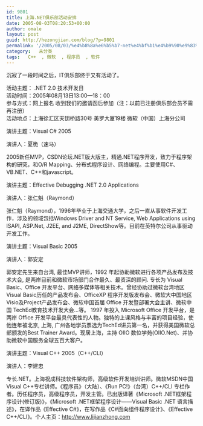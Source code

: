 ```yaml
---
id: 9801
title: 上海.NET俱乐部活动安排
date: 2005-08-03T08:20:53+00:00
author: omale
layout: post
guid: http://hezongjian.com/blog/?p=9801
permalink: '/2005/08/03/%e4%b8%8a%e6%b5%b7-net%e4%bf%b1%e4%b9%90%e9%83%a8%e6%b4%bb%e5%8a%a8%e5%ae%89%e6%8e%92-2/'
category:   未分类
tags:   C++  , 微软  , 程序员  , 软件
---
```

沉寂了一段时间之后，IT俱乐部终于又有活动了。

活动主题： .NET 2.0 技术开发日   
活动时间：2005年08月13日13:00—18：00   
参与方式：网上报名 收到我们的邀请函后参加（注：以前已注册俱乐部会员不需再注册）   
活动地点：上海徐汇区天钥桥路30号 美罗大厦19楼 微软（中国）上海分公司 

演讲主题：Visual C# 2005

演讲人：夏桅（速马）

2005新任MVP，CSDN论坛.NET版大版主，精通.NET程序开发，致力于程序架构的研究，和O/R Mapping、分布式程序设计、网络编程。主要使用C#、VB.NET、C++和javascript。      
     
演讲主题：Effective Debugging .NET 2.0 Applications

演讲人：张仁魁（Raymond）

张仁魁（Raymond），1996年毕业于上海交通大学，之后一直从事软件开发工作，涉及的领域包括Windows Driver and NT Service, Web Applications using ISAPI, ASP.Net, J2EE, and J2ME, DirectShow等。目前在英特尔公司从事驱动开发工作。      
     
演讲主题：Visual Basic 2005

演讲人：郭安定

郭安定先生来自台湾, 最佳MVP讲师，1992 年起协助微软进行各项产品发布及技术大会, 是两岸目前和微软市场部门合作最久、最资深的顾问. 专长为 Visual Basic、Office 开发平台、网络多媒体等相关技术。曾经协助过微软台湾地区 Visual Basic历任的产品发布会、OfficeXP 程序开发版发布会、微软大中国地区Visio及Project产品发布会、微软中国首届 Office 开发暨部署大会主讲、微软中国 TechEd教育技术开发大会…等。 1997 年投入 Microsoft Office 开发平台，是两岸 Office 开发平台最具代表性的人物。独特的上课风格与丰富的项目经验，使他连年被北京, 上海, 广州各地学员票选为TechEd讲员第一名，并获得美国微软总部颁发的Best Trainer Award。现居上海，主持 OIIO 数位学苑(OIIO.Net)、并协助微软中国服务全球五百大客户。      
     
演讲主题：Visual C++ 2005（C++/CLI）

演讲人：李建忠

专长.NET。上海祝成科技软件架构师，高级软件开发培训讲师。微软MSDN中国 Visual C++专栏讲师。《程序员》（大陆）、《Run PC!》（台湾）C++/CLI 专栏作者。历任程序员，高级程序员，开发主管。已出版译著《Microsoft .NET框架程序设计(修订版)》，《Microsoft .NET框架程序设计——Visual Basic .NET 语言描述》，在译作品《Effective C#》，在写作品《C#面向组件程序设计》、《Effective C++/CLI》。个人主页：http://www.lijianzhong.com    


